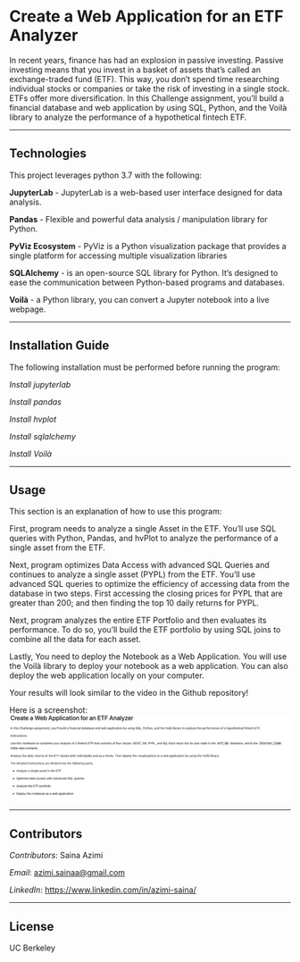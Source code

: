 # **Create a Web Application for an ETF Analyzer**
In recent years, finance has had an explosion in passive investing. Passive investing means that you invest in a basket of assets that’s called an exchange-traded fund (ETF). This way, you don’t spend time researching individual stocks or companies or take the risk of investing in a single stock. ETFs offer more diversification.
In this Challenge assignment, you’ll build a financial database and web application by using SQL, Python, and the Voilà library to analyze the performance of a hypothetical fintech ETF.

---
## Technologies

This project leverages python 3.7 with the following:

**JupyterLab** - JupyterLab is a web-based user interface designed for data analysis.

**Pandas** - Flexible and powerful data analysis / manipulation library for Python.

**PyViz Ecosystem** - PyViz is a Python visualization package that provides a single platform for accessing multiple visualization libraries

**SQLAlchemy** - is an open-source SQL library for Python. It’s designed to ease the communication between Python-based programs and databases. 

**Voilà** - a Python library, you can convert a Jupyter notebook into a live webpage.

---
## Installation Guide

The following installation must be performed before running the program:

  *Install jupyterlab*
  
  *Install pandas*
  
  *Install hvplot*
  
  *Install sqlalchemy*
  
  *Install Voilà*


---
## Usage
This section is an explanation of how to use this program: 

First, program needs to analyze a single Asset in the ETF. You’ll use SQL queries with Python, Pandas, and hvPlot to analyze the performance of a single asset from the ETF.

Next, program optimizes Data Access with advanced SQL Queries and continues to analyze a single asset (PYPL) from the ETF. You’ll use advanced SQL queries to optimize the efficiency of accessing data from the database in two steps. First accessing the closing prices for PYPL that are greater than 200; and then finding the top 10 daily returns for PYPL. 

Next, program analyzes the entire ETF Portfolio and then evaluates its performance. To do so, you’ll build the ETF portfolio by using SQL joins to combine all the data for each asset.

Lastly, You need to deploy the Notebook as a Web Application. You will use the Voilà library to deploy your notebook as a web application. You can also deploy the web application locally on your computer.

Your results will look similar to the video in the Github repository!

Here is a screenshot: 
![web_application_picture](web_application_picture.jpg)

---
## Contributors

*Contributors*: Saina Azimi

*Email*: azimi.sainaa@gmail.com

*LinkedIn*: https://www.linkedin.com/in/azimi-saina/

---
## License

UC Berkeley